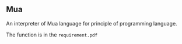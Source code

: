 ## Mua

An interpreter of Mua language for principle of programming language.



The function is in the `requirement.pdf`